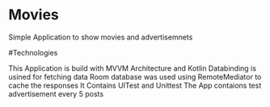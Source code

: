 # Movies
Simple Application to show movies and advertisemnets

#Technologies

This Application is build with MVVM Architecture and Kotlin
Databinding is usined for fetching data
Room database was used using RemoteMediator to cache the responses
It Contains UITest and Unittest
The App contaions test advertisement every 5 posts
